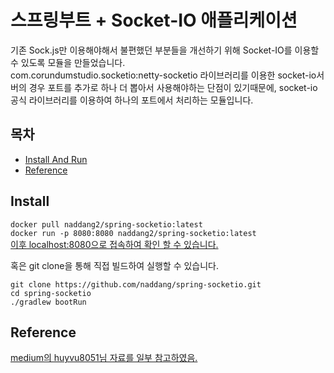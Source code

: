 # 스프링부트 + Socket-IO 애플리케이션

기존 Sock.js만 이용해야해서 불편했던 부분들을 개선하기 위해 Socket-IO를 이용할 수 있도록 모듈을 만들었습니다.<br>
com.corundumstudio.socketio:netty-socketio 라이브러리를 이용한 socket-io서버의 경우 포트를 추가로 하나 더 뽑아서 사용해야하는 단점이 있기때문에,
socket-io 공식 라이브러리를 이용하여 하나의 포트에서 처리하는 모듈입니다.

## 목차

- [Install And Run](#install)
- [Reference](#reference)

## Install

```docker pull naddang2/spring-socketio:latest```<br/>
```docker run -p 8080:8080 naddang2/spring-socketio:latest```<br/>
<a href="http://localhost:8080">이후 localhost:8080으로 접속하여 확인 할 수 있습니다.</a><br>

혹은 git clone을 통해 직접 빌드하여 실행할 수 있습니다.

```git clone https://github.com/naddang/spring-socketio.git```<br/>
```cd spring-socketio```<br/>
```./gradlew bootRun```<br/>

## Reference
<a href="https://medium.com/@huyvu8051/setup-project-spring-boot-2-x-socket-io-client-4-x-cf10e0f86bbb">medium의 huyvu8051님 자료를 일부 참고하였음.</a>

